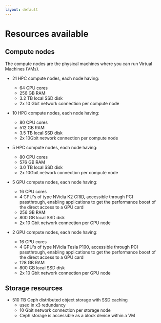 ```yaml
---
layout: default
---
```

# Resources available

## Compute nodes

The compute nodes are the physical machines where you can run Virtual Machines (VMs).

* 21 HPC compute nodes, each node having:
  * 64 CPU cores
  * 256 GB RAM
  * 3.2 TB local SSD disk
  * 2x 10 Gbit network connection per compute node

* 10 HPC compute nodes, each node having:
  * 80 CPU cores
  * 512 GB RAM
  * 3.5 TB local SSD disk
  * 2x 10Gbit network connection per compute node

* 5 HPC compute nodes, each node having:
  * 80 CPU cores
  * 576 GB RAM
  * 3.0 TB local SSD disk
  * 2x 10Gbit network connection per compute node

* 5 GPU compute nodes, each node having:
  * 16 CPU cores
  * 4 GPU's of type NVidia K2 GRID, accessible through PCI passthrough, enabling applications to get the performance boost of the direct access to a GPU card
  * 256 GB RAM
  * 800 GB local SSD disk
  * 2x 10 Gbit network connection per GPU node

* 2 GPU compute nodes, each node having:
  * 16 CPU cores
  * 4 GPU's of type NVidia Tesla P100, accessible through PCI passthrough, enabling applications to get the performance boost of the direct access to a GPU card
  * 128 GB RAM
  * 800 GB local SSD disk
  * 2x 10 Gbit network connection per GPU node

<!---
* 1 High memory node, having:
  * 40 CPU cores
  * 2 TB RAM
  * 3.2 TB local SSD disk  
  * 2x 10 Gbit network connection
-->

## Storage resources

* 510 TB Ceph distributed object storage with SSD caching
  * used in x3 redundancy
  * 10 Gbit network connection per storage node
  * Ceph storage is accessible as a block device within a VM
